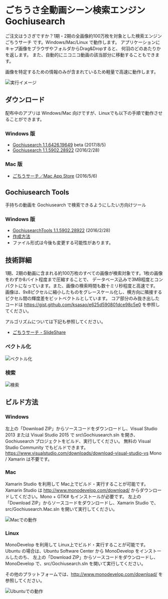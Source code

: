 # ごちうさ全動画シーン検索エンジン Gochiusearch
ご注文はうさぎですか？1期・2期の全画像約100万枚を対象とした検索エンジン ごちうサーチ です。Windows/Mac/Linux で動作します。
アプリケーションにキャプ画像をブラウザやフォルダからDrag&Dropすると、
何羽のどのあたりかを返します。
また、自動的にニコニコ動画の該当部分に移動することもできます。

画像を特定するための情報のみが含まれているため軽量で高速に動作します。

![実行イメージ](https://raw.githubusercontent.com/wiki/ksasao/Gochiusearch/image1.png)

## ダウンロード
配布中のアプリは Windows/Mac 向けですが、Linuxでも以下の手順で動作させることができます。

### Windows 版
- [Gochiusearch 1.1.6426.19649](https://github.com/ksasao/Gochiusearch/files/1202029/Gochiusearch_v1.1.6426.19649.zip) beta (2017/8/5)
- [Gochiusearch 1.1.5902.28922](https://raw.githubusercontent.com/wiki/ksasao/Gochiusearch/Release/Windows/Gochiusearch-1.1.5902.28922.zip?raw=true) (2016/2/28)

### Mac 版
- [ごちうサーチ／Mac App Store](https://itunes.apple.com/jp/app/gochiusachi/id1110637036?mt=12) (2016/5/6)

## Gochiusearch Tools
手持ちの動画を Gochiusearch で検索できるようにしたい方向けツール
### Windows 版
- [GochiusearchTools 1.1.5902.28922](https://raw.githubusercontent.com/wiki/ksasao/Gochiusearch/Release/Windows/GochiusearchTools-1.1.5902.28922.zip?raw=true) (2016/2/28)
- [作成方法](https://github.com/ksasao/Gochiusearch/blob/master/src/CreateIndex/Script/readme-index.txt)
- ファイル形式は今後も変更する可能性があります。

## 技術詳細
1期、2期の動画に含まれる約100万枚のすべての画像が検索対象です。1枚の画像をわずか8バイト程度まで圧縮することで、
データベース込みで3MB程度とコンパクトになっています。また、画像の検索時間も数十ミリ秒程度と高速です。
画像は、9x8ピクセルに縮小したものをグレースケール化し、横方向に隣接するピクセル間の輝度差をビットベクトルとしています。
コア部分のみ抜き出したコードは https://gist.github.com/ksasao/e625d590801dce98c5e0 を参照してください。

アルゴリズムについては下記も参照してください。
- [ごちうサーチ - SlideShare](https://www.slideshare.net/ksasao/ss-72025009)

### ベクトル化
![ベクトル化](https://user-images.githubusercontent.com/179872/28755112-2fd68226-758e-11e7-97b3-6c4e4fbda5d4.png)
### 検索
![検索](https://user-images.githubusercontent.com/179872/28755120-63d81b34-758e-11e7-8098-fca759a13ea5.png)

## ビルド方法
### Windows
左上の「Download ZIP」からソースコードをダウンロードし、Visual Studio 2013 または Visual Studio 2015 で src\Gochiusearch.sln を開き、Gochiusearch プロジェクトをビルド、実行してください。
無料の Visual Studio Community でもビルドできます。
https://www.visualstudio.com/downloads/download-visual-studio-vs 
Mono / Xamarin は不要です。

### Mac
Xamarin Studio を利用して Mac上でビルド・実行することが可能です。
Xamarin Studio は http://www.monodevelop.com/download/ からダウンロードしてください。Mono + GTK# もインストールが必要です。
左上の「Download ZIP」からソースコードをダウンロードし、Xamarin Studio で、src/Gochiusearch.Mac.sln を開いて実行してください。

![Macでの動作](https://raw.githubusercontent.com/wiki/ksasao/Gochiusearch/mac.png)

### Linux
MonoDevelop を利用して Linux上でビルド・実行することが可能です。
Ubuntu の場合は、Ubuntu Software Center から MonoDevelop をインストールしたのち、
左上の「Download ZIP」からソースコードをダウンロードし、MonoDevelop で、src/Gochiusearch.sln を開いて実行してください。

その他のプラットフォームでは、http://www.monodevelop.com/download/ を参照してください。

![Ubuntuでの動作](https://raw.githubusercontent.com/wiki/ksasao/Gochiusearch/ubuntu.png)

